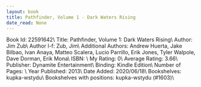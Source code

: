 ```yaml
---
layout: book
title: Pathfinder, Volume 1 - Dark Waters Rising
date_read: None
---
```


Book Id: 22591642\ 
Title: Pathfinder, Volume 1: Dark Waters Rising\ 
Author: Jim Zub\ 
Author l-f: Zub, Jim\ 
Additional Authors: Andrew Huerta, Jake Bilbao, Ivan Anaya, Matteo Scalera, Lucio Parrillo, Erik Jones, Tyler Walpole, Dave Dorman, Erik Mona\ 
ISBN: \ 
My Rating: 0\ 
Average Rating: 3.66\ 
Publisher: Dynamite Entertainment\ 
Binding: Kindle Edition\ 
Number of Pages: \ 
Year Published: 2013\ 
Date Added: 2020/06/18\ 
Bookshelves: kupka-wstydu\ 
Bookshelves with positions: kupka-wstydu (#1603)\ 

